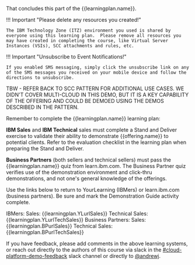 That concludes this part of the {{learningplan.name}}. 

!!! Important "Please delete any resources you created!"

    The IBM Technology Zone (ITZ) environment you used is shared by everyone using this learning plan.  Please remove all resources you may have created in completing the course, like Virtual Server Instances (VSIs), SCC attachments and rules, etc.

!!! Important "Unsubscribe to Event Notifications!"
    
    If you enabled SMS messaging, simply click the unsubscribe link on any of the SMS messages you received on your mobile device and follow the directions to unsubscribe.

TBW - REFER BACK TO SCC PATTERN FOR ADDITIONAL USE CASES. WE DIDN'T COVER MULTI-CLOUD IN THIS DEMO, BUT IT IS A KEY CAPABILITY OF THE OFFERING AND COULD BE DEMOED USING THE DEMOS DESCRIBED IN THE PATTERN.

Remember to complete the {{learningplan.name}} learning plan:

**IBM Sales** and **IBM Technical** sales must complete a Stand and Deliver exercise to validate their ability to demonstrate {{offering.name}} to potential clients. Refer to the evaluation checklist in the learning plan when preparing the Stand and Deliver.

**Business Partners** (both sellers and technical sellers) must pass the {{learningplan.name}} quiz from learn.ibm.com. The Business Partner quiz verifies use of the demonstration environment and click-thru demonstrations, and not one's general knowledge of the offerings.

Use the links below to return to YourLearning (IBMers) or learn.ibm.com (business partners). Be sure and mark the Demonstration Guide activity complete.

IBMers:
    Sales: {{learningplan.YLurlSales}}
    Technical Sales: {{learningplan.YLurlTechSales}}
Business Partners:
    Sales: {{learningplan.BPurlSales}}
    Technical Sales: {{learningplan.BPurlTechSales}}


If you have feedback, please add comments in the above learning systems, or reach out directly to the authors of this course via slack in the <a href="https://ibm-technology-sales.slack.com/archives/C03PQ47KRQE" target="_blank">#cloud-platform-demo-feedback</a> slack channel or directly to <a href="https://ibm.enterprise.slack.com/user/@W4EF1M0MT" target="_blank">@andrewj</a>.